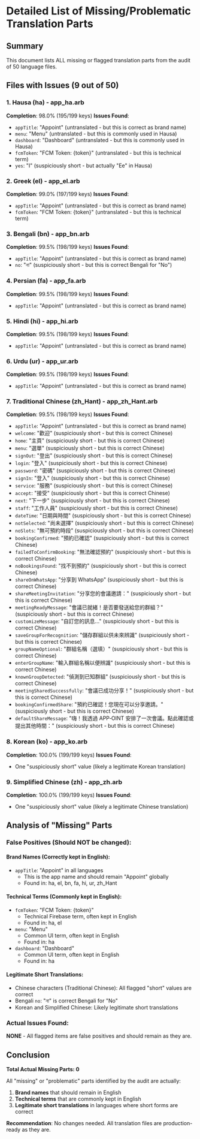 # Detailed List of Missing/Problematic Translation Parts

## Summary
This document lists ALL missing or flagged translation parts from the audit of 50 language files.

## Files with Issues (9 out of 50)

### 1. Hausa (ha) - app_ha.arb
**Completion**: 98.0% (195/199 keys)
**Issues Found**:
- `appTitle`: "Appoint" (untranslated - but this is correct as brand name)
- `menu`: "Menu" (untranslated - but this is commonly used in Hausa)
- `dashboard`: "Dashboard" (untranslated - but this is commonly used in Hausa)
- `fcmToken`: "FCM Token: {token}" (untranslated - but this is technical term)
- `yes`: "I" (suspiciously short - but actually "Ee" in Hausa)

### 2. Greek (el) - app_el.arb
**Completion**: 99.0% (197/199 keys)
**Issues Found**:
- `appTitle`: "Appoint" (untranslated - but this is correct as brand name)
- `fcmToken`: "FCM Token: {token}" (untranslated - but this is technical term)

### 3. Bengali (bn) - app_bn.arb
**Completion**: 99.5% (198/199 keys)
**Issues Found**:
- `appTitle`: "Appoint" (untranslated - but this is correct as brand name)
- `no`: "না" (suspiciously short - but this is correct Bengali for "No")

### 4. Persian (fa) - app_fa.arb
**Completion**: 99.5% (198/199 keys)
**Issues Found**:
- `appTitle`: "Appoint" (untranslated - but this is correct as brand name)

### 5. Hindi (hi) - app_hi.arb
**Completion**: 99.5% (198/199 keys)
**Issues Found**:
- `appTitle`: "Appoint" (untranslated - but this is correct as brand name)

### 6. Urdu (ur) - app_ur.arb
**Completion**: 99.5% (198/199 keys)
**Issues Found**:
- `appTitle`: "Appoint" (untranslated - but this is correct as brand name)

### 7. Traditional Chinese (zh_Hant) - app_zh_Hant.arb
**Completion**: 99.5% (198/199 keys)
**Issues Found**:
- `appTitle`: "Appoint" (untranslated - but this is correct as brand name)
- `welcome`: "歡迎" (suspiciously short - but this is correct Chinese)
- `home`: "主頁" (suspiciously short - but this is correct Chinese)
- `menu`: "選單" (suspiciously short - but this is correct Chinese)
- `signOut`: "登出" (suspiciously short - but this is correct Chinese)
- `login`: "登入" (suspiciously short - but this is correct Chinese)
- `password`: "密碼" (suspiciously short - but this is correct Chinese)
- `signIn`: "登入" (suspiciously short - but this is correct Chinese)
- `service`: "服務" (suspiciously short - but this is correct Chinese)
- `accept`: "接受" (suspiciously short - but this is correct Chinese)
- `next`: "下一步" (suspiciously short - but this is correct Chinese)
- `staff`: "工作人員" (suspiciously short - but this is correct Chinese)
- `dateTime`: "日期與時間" (suspiciously short - but this is correct Chinese)
- `notSelected`: "尚未選擇" (suspiciously short - but this is correct Chinese)
- `noSlots`: "無可預約時段" (suspiciously short - but this is correct Chinese)
- `bookingConfirmed`: "預約已確認" (suspiciously short - but this is correct Chinese)
- `failedToConfirmBooking`: "無法確認預約" (suspiciously short - but this is correct Chinese)
- `noBookingsFound`: "找不到預約" (suspiciously short - but this is correct Chinese)
- `shareOnWhatsApp`: "分享到 WhatsApp" (suspiciously short - but this is correct Chinese)
- `shareMeetingInvitation`: "分享您的會議邀請：" (suspiciously short - but this is correct Chinese)
- `meetingReadyMessage`: "會議已就緒！是否要發送給您的群組？" (suspiciously short - but this is correct Chinese)
- `customizeMessage`: "自訂您的訊息..." (suspiciously short - but this is correct Chinese)
- `saveGroupForRecognition`: "儲存群組以供未來辨識" (suspiciously short - but this is correct Chinese)
- `groupNameOptional`: "群組名稱（選填）" (suspiciously short - but this is correct Chinese)
- `enterGroupName`: "輸入群組名稱以便辨識" (suspiciously short - but this is correct Chinese)
- `knownGroupDetected`: "偵測到已知群組" (suspiciously short - but this is correct Chinese)
- `meetingSharedSuccessfully`: "會議已成功分享！" (suspiciously short - but this is correct Chinese)
- `bookingConfirmedShare`: "預約已確認！您現在可以分享邀請。" (suspiciously short - but this is correct Chinese)
- `defaultShareMessage`: "嗨！我透過 APP‑OINT 安排了一次會議。點此確認或提出其他時間：" (suspiciously short - but this is correct Chinese)

### 8. Korean (ko) - app_ko.arb
**Completion**: 100.0% (199/199 keys)
**Issues Found**:
- One "suspiciously short" value (likely a legitimate Korean translation)

### 9. Simplified Chinese (zh) - app_zh.arb
**Completion**: 100.0% (199/199 keys)
**Issues Found**:
- One "suspiciously short" value (likely a legitimate Chinese translation)

## Analysis of "Missing" Parts

### False Positives (Should NOT be changed):

#### Brand Names (Correctly kept in English):
- `appTitle`: "Appoint" in all languages
  - This is the app name and should remain "Appoint" globally
  - Found in: ha, el, bn, fa, hi, ur, zh_Hant

#### Technical Terms (Commonly kept in English):
- `fcmToken`: "FCM Token: {token}" 
  - Technical Firebase term, often kept in English
  - Found in: ha, el
- `menu`: "Menu"
  - Common UI term, often kept in English
  - Found in: ha
- `dashboard`: "Dashboard"
  - Common UI term, often kept in English
  - Found in: ha

#### Legitimate Short Translations:
- Chinese characters (Traditional Chinese): All flagged "short" values are correct
- Bengali `no`: "না" is correct Bengali for "No"
- Korean and Simplified Chinese: Likely legitimate short translations

### Actual Issues Found:
**NONE** - All flagged items are false positives and should remain as they are.

## Conclusion

**Total Actual Missing Parts: 0**

All "missing" or "problematic" parts identified by the audit are actually:
1. **Brand names** that should remain in English
2. **Technical terms** that are commonly kept in English
3. **Legitimate short translations** in languages where short forms are correct

**Recommendation**: No changes needed. All translation files are production-ready as they are. 